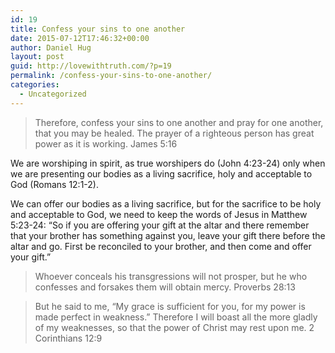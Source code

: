 ```yaml
---
id: 19
title: Confess your sins to one another
date: 2015-07-12T17:46:32+00:00
author: Daniel Hug
layout: post
guid: http://lovewithtruth.com/?p=19
permalink: /confess-your-sins-to-one-another/
categories:
  - Uncategorized
---
```


> Therefore, confess your sins to one another and pray for one another, that you may be healed. The prayer of a righteous person has great power as it is working.
> James 5:16 

We are worshiping in spirit, as true worshipers do (John 4:23-24) only when we are presenting our bodies as a living sacrifice, holy and acceptable to God (Romans 12:1-2).

We can offer our bodies as a living sacrifice, but for the sacrifice to be holy and acceptable to God, we need to keep the words of Jesus in Matthew 5:23-24: &#8220;So if you are offering your gift at the altar and there remember that your brother has something against you, leave your gift there before the altar and go. First be reconciled to your brother, and then come and offer your gift.&#8221;

> Whoever conceals his transgressions will not prosper, but he who confesses and forsakes them will obtain mercy.
> Proverbs 28:13

> But he said to me, “My grace is sufficient for you, for my power is made perfect in weakness.” Therefore I will boast all the more gladly of my weaknesses, so that the power of Christ may rest upon me.
> 2 Corinthians 12:9